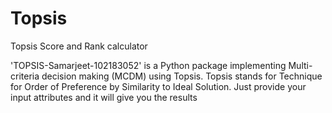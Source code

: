# Topsis
Topsis Score and Rank calculator

'TOPSIS-Samarjeet-102183052' is a Python package implementing Multi-criteria decision making (MCDM) using Topsis. Topsis stands for Technique for Order of Preference by Similarity to Ideal Solution. 
Just provide your input attributes and it will give you the results
